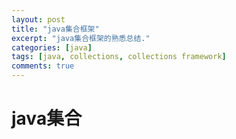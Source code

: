```yaml
---
layout: post
title: "java集合框架"
excerpt: "java集合框架的熟悉总结."
categories: [java]
tags: [java, collections, collections framework]
comments: true
---
```

# java集合
